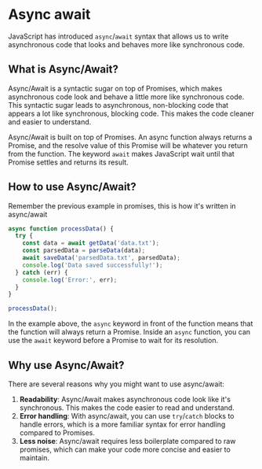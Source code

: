# Async await

JavaScript has introduced `async`/`await` syntax that allows us to write asynchronous code that looks and behaves more like synchronous code. 

## What is Async/Await?

Async/Await is a syntactic sugar on top of Promises, which makes asynchronous code look and behave a little more like synchronous code. This syntactic sugar leads to asynchronous, non-blocking code that appears a lot like synchronous, blocking code. This makes the code cleaner and easier to understand.

Async/Await is built on top of Promises. An async function always returns a Promise, and the resolve value of this Promise will be whatever you return from the function. The keyword `await` makes JavaScript wait until that Promise settles and returns its result.

## How to use Async/Await?

Remember the previous example in promises, this is how it's written in async/await

```jsx
async function processData() {
  try {
    const data = await getData('data.txt');
    const parsedData = parseData(data);
    await saveData('parsedData.txt', parsedData);
    console.log('Data saved successfully!');
  } catch (err) {
    console.log('Error:', err);
  }
}

processData();
```

In the example above, the `async` keyword in front of the function means that the function will always return a Promise. Inside an `async` function, you can use the `await` keyword before a Promise to wait for its resolution.

## Why use Async/Await?

There are several reasons why you might want to use async/await:

1. **Readability**: Async/Await makes asynchronous code look like it's synchronous. This makes the code easier to read and understand.
2. **Error handling**: With async/await, you can use `try`/`catch` blocks to handle errors, which is a more familiar syntax for error handling compared to Promises.
3. **Less noise**: Async/await requires less boilerplate compared to raw promises, which can make your code more concise and easier to maintain.